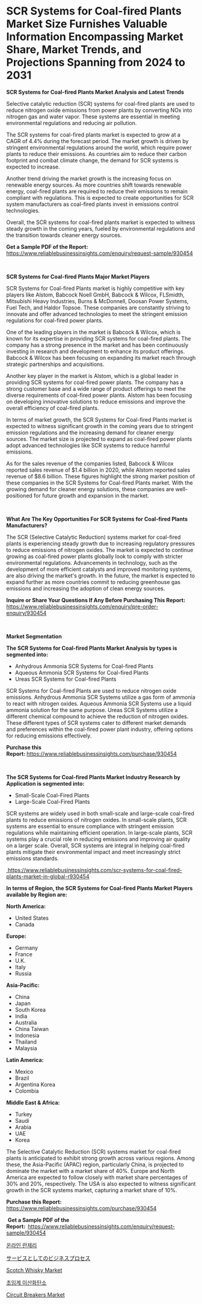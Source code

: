 <p><h1>SCR Systems for Coal-fired Plants Market Size Furnishes Valuable Information Encompassing Market Share, Market Trends, and Projections Spanning from 2024 to 2031</h1></p><p><strong>SCR Systems for Coal-fired Plants Market Analysis and Latest Trends</strong></p>
<p><p>Selective catalytic reduction (SCR) systems for coal-fired plants are used to reduce nitrogen oxide emissions from power plants by converting NOx into nitrogen gas and water vapor. These systems are essential in meeting environmental regulations and reducing air pollution.</p><p>The SCR systems for coal-fired plants market is expected to grow at a CAGR of 4.4% during the forecast period. The market growth is driven by stringent environmental regulations around the world, which require power plants to reduce their emissions. As countries aim to reduce their carbon footprint and combat climate change, the demand for SCR systems is expected to increase.</p><p>Another trend driving the market growth is the increasing focus on renewable energy sources. As more countries shift towards renewable energy, coal-fired plants are required to reduce their emissions to remain compliant with regulations. This is expected to create opportunities for SCR system manufacturers as coal-fired plants invest in emissions control technologies.</p><p>Overall, the SCR systems for coal-fired plants market is expected to witness steady growth in the coming years, fueled by environmental regulations and the transition towards cleaner energy sources.</p></p>
<p><strong>Get a Sample PDF of the Report:&nbsp;</strong> <a href="https://www.reliablebusinessinsights.com/enquiry/request-sample/930454">https://www.reliablebusinessinsights.com/enquiry/request-sample/930454</a></p>
<p>&nbsp;</p>
<p><strong>SCR Systems for Coal-fired Plants Major Market Players</strong></p>
<p><p>SCR Systems for Coal-fired Plants market is highly competitive with key players like Alstom, Babcock Noell GmbH, Babcock & Wilcox, FLSmidth, Mitsubishi Heavy Industries, Burns & McDonnell, Doosan Power Systems, Fuel Tech, and Haldor Topsoe. These companies are constantly striving to innovate and offer advanced technologies to meet the stringent emission regulations for coal-fired power plants.</p><p>One of the leading players in the market is Babcock & Wilcox, which is known for its expertise in providing SCR systems for coal-fired plants. The company has a strong presence in the market and has been continuously investing in research and development to enhance its product offerings. Babcock & Wilcox has been focusing on expanding its market reach through strategic partnerships and acquisitions.</p><p>Another key player in the market is Alstom, which is a global leader in providing SCR systems for coal-fired power plants. The company has a strong customer base and a wide range of product offerings to meet the diverse requirements of coal-fired power plants. Alstom has been focusing on developing innovative solutions to reduce emissions and improve the overall efficiency of coal-fired plants.</p><p>In terms of market growth, the SCR Systems for Coal-fired Plants market is expected to witness significant growth in the coming years due to stringent emission regulations and the increasing demand for cleaner energy sources. The market size is projected to expand as coal-fired power plants adopt advanced technologies like SCR systems to reduce harmful emissions.</p><p>As for the sales revenue of the companies listed, Babcock & Wilcox reported sales revenue of $1.4 billion in 2020, while Alstom reported sales revenue of $8.6 billion. These figures highlight the strong market position of these companies in the SCR Systems for Coal-fired Plants market. With the growing demand for cleaner energy solutions, these companies are well-positioned for future growth and expansion in the market.</p></p>
<p>&nbsp;</p>
<p><strong>What Are The Key Opportunities For SCR Systems for Coal-fired Plants Manufacturers?</strong></p>
<p><p>The SCR (Selective Catalytic Reduction) systems market for coal-fired plants is experiencing steady growth due to increasing regulatory pressures to reduce emissions of nitrogen oxides. The market is expected to continue growing as coal-fired power plants globally look to comply with stricter environmental regulations. Advancements in technology, such as the development of more efficient catalysts and improved monitoring systems, are also driving the market's growth. In the future, the market is expected to expand further as more countries commit to reducing greenhouse gas emissions and increasing the adoption of clean energy sources.</p></p>
<p><strong>Inquire or Share Your Questions If Any Before Purchasing This Report:</strong> <a href="https://www.reliablebusinessinsights.com/enquiry/pre-order-enquiry/930454">https://www.reliablebusinessinsights.com/enquiry/pre-order-enquiry/930454</a></p>
<p>&nbsp;</p>
<p><strong>Market Segmentation</strong></p>
<p><strong>The SCR Systems for Coal-fired Plants Market Analysis by types is segmented into:</strong></p>
<p><ul><li>Anhydrous Ammonia SCR Systems for Coal-fired Plants</li><li>Aqueous Ammonia SCR Systems for Coal-fired Plants</li><li>Ureas SCR Systems for Coal-fired Plants</li></ul></p>
<p><p>SCR Systems for Coal-fired Plants are used to reduce nitrogen oxide emissions. Anhydrous Ammonia SCR Systems utilize a gas form of ammonia to react with nitrogen oxides. Aqueous Ammonia SCR Systems use a liquid ammonia solution for the same purpose. Ureas SCR Systems utilize a different chemical compound to achieve the reduction of nitrogen oxides. These different types of SCR systems cater to different market demands and preferences within the coal-fired power plant industry, offering options for reducing emissions effectively.</p></p>
<p><strong>Purchase this Report:&nbsp;</strong><a href="https://www.reliablebusinessinsights.com/purchase/930454">https://www.reliablebusinessinsights.com/purchase/930454</a></p>
<p>&nbsp;</p>
<p><strong>The SCR Systems for Coal-fired Plants Market Industry Research by Application is segmented into:</strong></p>
<p><ul><li>Small-Scale Coal-Fired Plants</li><li>Large-Scale Coal-Fired Plants</li></ul></p>
<p><p>SCR systems are widely used in both small-scale and large-scale coal-fired plants to reduce emissions of nitrogen oxides. In small-scale plants, SCR systems are essential to ensure compliance with stringent emission regulations while maintaining efficient operation. In large-scale plants, SCR systems play a crucial role in reducing emissions and improving air quality on a larger scale. Overall, SCR systems are integral in helping coal-fired plants mitigate their environmental impact and meet increasingly strict emissions standards.</p></p>
<p><a href="https://www.reliablebusinessinsights.com/scr-systems-for-coal-fired-plants-market-in-global-r930454">&nbsp;https://www.reliablebusinessinsights.com/scr-systems-for-coal-fired-plants-market-in-global-r930454</a></p>
<p><strong>In terms of Region, the SCR Systems for Coal-fired Plants Market Players available by Region are:</strong></p>
<p>
    <p> <strong> North America: </strong>
        <ul>
            <li>United States</li>
            <li>Canada</li>
        </ul>
        </p> 
    <p> <strong> Europe: </strong>
        <ul>
            <li>Germany</li>
            <li>France</li>
            <li>U.K.</li>
            <li>Italy</li>
            <li>Russia</li>
        </ul>
        </p> 
    <p> <strong> Asia-Pacific: </strong>
        <ul>
            <li>China</li>
            <li>Japan</li>
            <li>South Korea</li>
            <li>India</li>
            <li>Australia</li>
            <li>China Taiwan</li>
            <li>Indonesia</li>
            <li>Thailand</li>
            <li>Malaysia</li>
        </ul>
        </p> 
    <p> <strong> Latin America: </strong>
        <ul>
            <li>Mexico</li>
            <li>Brazil</li>
            <li>Argentina Korea</li>
            <li>Colombia</li>
        </ul>
        </p> 
    <p> <strong> Middle East & Africa: </strong>
        <ul>
            <li>Turkey</li>
            <li>Saudi</li>
            <li>Arabia</li>
            <li>UAE</li>
            <li>Korea</li>
        </ul>
    </p>
    </p>
<p><p>The Selective Catalytic Reduction (SCR) systems market for coal-fired plants is anticipated to exhibit strong growth across various regions. Among these, the Asia-Pacific (APAC) region, particularly China, is projected to dominate the market with a market share of 40%. Europe and North America are expected to follow closely with market share percentages of 30% and 20%, respectively. The USA is also expected to witness significant growth in the SCR systems market, capturing a market share of 10%.</p></p>
<p><strong>Purchase this Report: </strong><a href="https://www.reliablebusinessinsights.com/purchase/930454">https://www.reliablebusinessinsights.com/purchase/930454</a></p>
<p>&nbsp;<strong>Get a Sample PDF of the Report:&nbsp;&nbsp;</strong><a href="https://www.reliablebusinessinsights.com/enquiry/request-sample/930454">https://www.reliablebusinessinsights.com/enquiry/request-sample/930454</a></p>
<p><strong></strong></p>
<p><p><a href="https://medium.com/@estelwisozk1/%EC%98%A8%EB%9D%BC%EC%9D%B8-%EB%9E%80%EC%A0%9C%EB%A6%AC-%EC%8B%9C%EC%9E%A5-%EC%8B%9C%EC%9E%A5-%EC%A0%90%EC%9C%A0%EC%9C%A8-%EC%8B%9C%EC%9E%A5-%EB%8F%99%ED%96%A5-%EB%B0%8F-%EB%AF%B8%EB%9E%98-%EC%84%B1%EC%9E%A5-%ED%83%90%EC%83%89-bd535e11e275">온라인 란제리</a></p><p><a href="https://github.com/KenyonJohns/Market-Research-Report-List-1/blob/main/173060383936.md">サービスとしてのビジネスプロセス</a></p><p><a href="https://github.com/barbarakss89/Market-Research-Report-List-1/blob/main/scotch-whisky-market.md">Scotch Whisky Market</a></p><p><a href="https://github.com/DavidRobb19/Market-Research-Report-List-1/blob/main/242472477678.md">초임계 이산화탄소</a></p><p><a href="https://www.linkedin.com/pulse/circuit-breakers-market-research-report-its-history-forecast-2024-8lusc">Circuit Breakers Market</a></p></p>